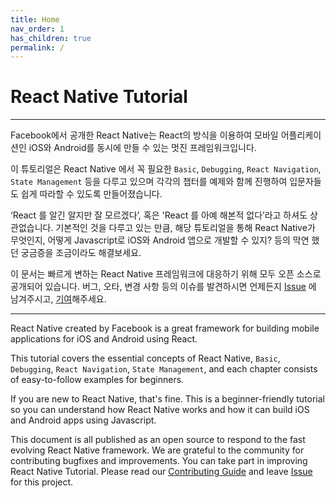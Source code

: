 ```yaml
---
title: Home
nav_order: 1
has_children: true
permalink: /
---
```


# React Native Tutorial

---------

Facebook에서 공개한 React Native는 React의 방식을 이용하여 모바일 어플리케이션인 iOS와 Android를 동시에 만들 수 있는 멋진 프레임워크입니다.

이 튜토리얼은 React Native 에서 꼭 필요한 `Basic`, `Debugging`, `React Navigation`, `State Management` 등을 다루고 있으며 각각의 챕터를 예제와 함께 진행하여 입문자들도 쉽게 따라할 수 있도록 만들어졌습니다. 

‘React 를 알긴 알지만 잘 모르겠다’, 혹은 'React 를 아예 해본적 없다’라고 하셔도 상관없습니다. 
기본적인 것을 다루고 있는 만큼, 해당 튜토리얼을 통해 React Native가 무엇인지, 어떻게 Javascript로 iOS와 Android 앱으로 개발할 수 있지? 등의 막연 했던 궁금증을 조금이라도 해결보세요.

이 문서는 빠르게 변하는 React Native 프레임워크에 대응하기 위해 모두 오픈 소스로 공개되어 있습니다. 버그, 오타, 변경 사항 등의 이슈를 발견하시면 언제든지 [Issue](https://github.com/JeffGuKang/react-native-tutorial/issues) 에 남겨주시고, [기여](./Contribution.html)해주세요. 

---------

React Native created by Facebook is a great framework for building mobile applications for iOS and Android using React.

This tutorial covers the essential concepts of React Native, `Basic`, `Debugging`, `React Navigation`, `State Management`, and each chapter consists of easy-to-follow examples for beginners.

If you are new to React Native, that's fine. This is a beginner-friendly tutorial so you can understand how React Native works and how it can build iOS and Android apps using Javascript.

This document is all published as an open source to respond to the fast evolving React Native framework. We are grateful to the community for contributing bugfixes and improvements. You can take part in improving React Native Tutorial. Please read our [Contributing Guide](./contribution.html) and leave [Issue](https://github.com/JeffGuKang/react-native-tutorial/issues) for this project.


